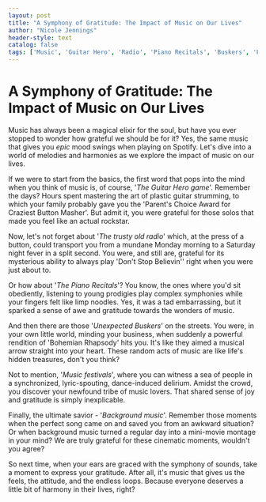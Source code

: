 ```yaml
---
layout: post
title: "A Symphony of Gratitude: The Impact of Music on Our Lives"
author: "Nicole Jennings"
header-style: text
catalog: false
tags: ['Music', 'Guitar Hero', 'Radio', 'Piano Recitals', 'Buskers', 'Festivals', 'Gratitude', 'Humor', 'Leisure']
---
```


# A Symphony of Gratitude: The Impact of Music on Our Lives

Music has always been a magical elixir for the soul, but have you ever stopped to wonder how grateful we should be for it? Yes, the same music that gives you *epic* mood swings when playing on Spotify. Let's dive into a world of melodies and harmonies as we explore the impact of music on our lives.

If we were to start from the basics, the first word that pops into the mind when you think of music is, of course, '*The Guitar Hero game*'. Remember the days? Hours spent mastering the art of plastic guitar strumming, to which your family probably gave you the 'Parent's Choice Award for Craziest Button Masher'. But admit it, you were grateful for those solos that made you feel like an actual rockstar.

Now, let's not forget about '*The trusty old radio*' which, at the press of a button, could transport you from a mundane Monday morning to a Saturday night fever in a split second. You were, and still are, grateful for its mysterious ability to always play 'Don't Stop Believin'' right when you were just about to.

Or how about '*The Piano Recitals*'? You know, the ones where you'd sit obediently, listening to young prodigies play complex symphonies while your fingers felt like limp noodles. Yes, it was a tad embarrassing, but it sparked a sense of awe and gratitude towards the wonders of music.

And then there are those '*Unexpected Buskers*' on the streets. You were, in your own little world, minding your business, when suddenly a powerful rendition of 'Bohemian Rhapsody' hits you. It's like they aimed a musical arrow straight into your heart. These random acts of music are like life's hidden treasures, don't you think?

Not to mention, '*Music festivals*', where you can witness a sea of people in a synchronized, lyric-spouting, dance-induced delirium. Amidst the crowd, you discover your newfound tribe of music lovers. That shared sense of joy and gratitude is simply inexplicable.

Finally, the ultimate savior - '*Background music*'. Remember those moments when the perfect song came on and saved you from an awkward situation? Or when background music turned a regular day into a mini-movie montage in your mind? We are truly grateful for these cinematic moments, wouldn't you agree?

So next time, when your ears are graced with the symphony of sounds, take a moment to express your gratitude. After all, it's music that gives us the feels, the attitude, and the endless loops. Because everyone deserves a little bit of harmony in their lives, right?
